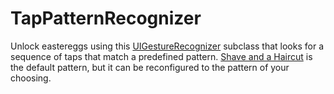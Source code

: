 TapPatternRecognizer
==========================
Unlock eastereggs using this [UIGestureRecognizer](http://developer.apple.com/library/ios/#documentation/uikit/reference/UIGestureRecognizer_Class/Reference/Reference.html) subclass that looks for a sequence of taps that match a predefined pattern.
[Shave and a Haircut](http://en.wikipedia.org/wiki/Shave_and_a_Haircut) is the default pattern, but it can be reconfigured to the pattern of your choosing.
